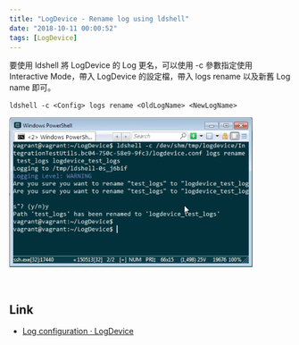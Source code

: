 ```yaml
---
title: "LogDevice - Rename log using ldshell"
date: "2018-10-11 00:00:52"
tags: [LogDevice]
---
```



要使用 ldshell 將 LogDevice 的 Log 更名，可以使用 -c 參數指定使用 Interactive Mode，帶入 LogDevice 的設定檔，帶入 logs rename 以及新舊 Log name 即可。  

<!-- More -->

    ldshell -c <Config> logs rename <OldLogName> <NewLogName>

![1.png](1.png)

<br/>


Link
----
* [Log configuration · LogDevice](https://logdevice.io/docs/Logs.html)
